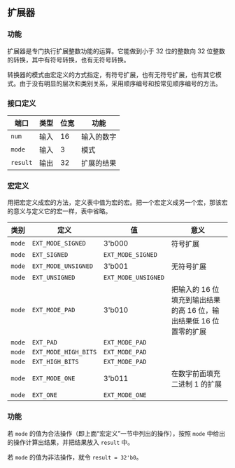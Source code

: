 ## 扩展器

### 功能

扩展器是专门执行扩展整数功能的运算。它能做到小于 32 位的整数向 32 位整数的转换，其中有符号转换，也有无符号转换。

转换器的模式由宏定义的方式指定，有符号扩展，也有无符号扩展，也有其它模式。由于没有明显的层次和类别关系，采用顺序编号和按常见顺序编号的方法。

### 接口定义

端口 | 类型 | 位宽 | 功能
--- | --- | --- | ---
`num` | 输入 | 16 | 输入的数字
`mode` | 输入 | 3 | 模式
`result` | 输出 | 32 | 扩展的结果

### 宏定义

用把宏定义成宏的方法，定义表中值为宏的宏。把一个宏定义成另一个宏，那该宏的意义与定义它的宏一样，表中省略。

类别 | 定义 | 值 | 意义
--- | --- | --- | ---
`mode` | `EXT_MODE_SIGNED` | 3'b000 | 符号扩展
`mode` | `EXT_SIGNED` | `EXT_MODE_SIGNED` | 
`mode` | `EXT_MODE_UNSIGNED` | 3'b001 | 无符号扩展
`mode` | `EXT_UNSIGNED` | `EXT_MODE_UNSIGNED` | 
`mode` | `EXT_MODE_PAD` | 3'b010 | 把输入的 16 位填充到输出结果的高 16 位，输出结果低 16 位置零的扩展
`mode` | `EXT_PAD` | `EXT_MODE_PAD` | 
`mode` | `EXT_MODE_HIGH_BITS` | `EXT_MODE_PAD` | 
`mode` | `EXT_HIGH_BITS` | `EXT_MODE_PAD` | 
`mode` | `EXT_MODE_ONE` | 3'b011 | 在数字前面填充二进制 1 的扩展
`mode` | `EXT_ONE` | `EXT_MODE_ONE` | 

### 功能

若 `mode` 的值为合法操作（即上面“宏定义”一节中列出的操作），按照 `mode` 中给出的操作计算出结果，并把结果放入 `result` 中。

若 `mode` 的值为非法操作，就令 `result = 32'b0`。

